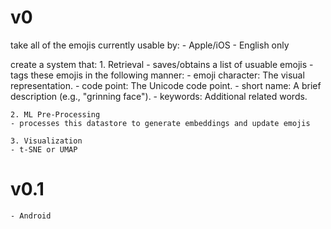 # v0
take all of the emojis currently usable by:
    - Apple/iOS
    - English only

create a system that:
    1. Retrieval
    - saves/obtains a list of usuable emojis
    - tags these emojis in the following manner:
        - emoji character: The visual representation.
        - code point: The Unicode code point.
        - short name: A brief description (e.g., "grinning face").
        - keywords: Additional related words.

    2. ML Pre-Processing
    - processes this datastore to generate embeddings and update emojis

    3. Visualization
    - t-SNE or UMAP 
# v0.1
    - Android